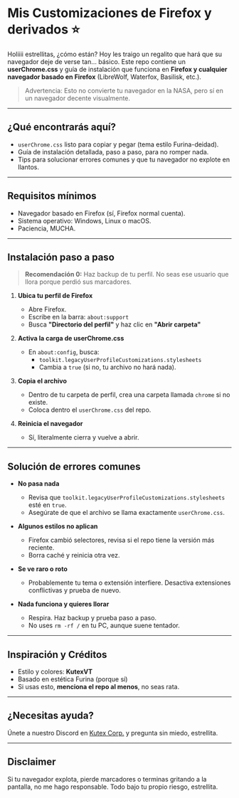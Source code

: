 # Mis Customizaciones de Firefox y derivados ⭐

Holiiii estrellitas, ¿cómo están? Hoy les traigo un regalito que hará que su navegador deje de verse tan… básico. Este repo contiene un **userChrome.css** y guía de instalación que funciona en **Firefox y cualquier navegador basado en Firefox** (LibreWolf, Waterfox, Basilisk, etc.).  

> Advertencia: Esto no convierte tu navegador en la NASA, pero sí en un navegador decente visualmente.  

---

## ¿Qué encontrarás aquí?

- `userChrome.css` listo para copiar y pegar (tema estilo Furina-deidad).  
- Guía de instalación detallada, paso a paso, para no romper nada.  
- Tips para solucionar errores comunes y que tu navegador no explote en llantos.  

---

## Requisitos mínimos

- Navegador basado en Firefox (sí, Firefox normal cuenta).  
- Sistema operativo: Windows, Linux o macOS.  
- Paciencia, MUCHA. 

---

## Instalación paso a paso

> **Recomendación 0:** Haz backup de tu perfil. No seas ese usuario que llora porque perdió sus marcadores.  

1. **Ubica tu perfil de Firefox**  
   - Abre Firefox.  
   - Escribe en la barra: `about:support`  
   - Busca **"Directorio del perfil"** y haz clic en **"Abrir carpeta"**  

2. **Activa la carga de userChrome.css**  
   - En `about:config`, busca:  
     - `toolkit.legacyUserProfileCustomizations.stylesheets`  
     - Cambia a `true` (si no, tu archivo no hará nada).  

3. **Copia el archivo**  
   - Dentro de tu carpeta de perfil, crea una carpeta llamada `chrome` si no existe.  
   - Coloca dentro el `userChrome.css` del repo.  

4. **Reinicia el navegador**  
   - Sí, literalmente cierra y vuelve a abrir.  

---

## Solución de errores comunes

- **No pasa nada**  
  - Revisa que `toolkit.legacyUserProfileCustomizations.stylesheets` esté en `true`.  
  - Asegúrate de que el archivo se llama exactamente `userChrome.css`.  

- **Algunos estilos no aplican**  
  - Firefox cambió selectores, revisa si el repo tiene la versión más reciente.  
  - Borra caché y reinicia otra vez.  

- **Se ve raro o roto**  
  - Probablemente tu tema o extensión interfiere. Desactiva extensiones conflictivas y prueba de nuevo.  

- **Nada funciona y quieres llorar**  
  - Respira. Haz backup y prueba paso a paso.  
  - No uses `rm -rf /` en tu PC, aunque suene tentador.  

---

## Inspiración y Créditos

- Estilo y colores: **KutexVT**  
- Basado en estética Furina (porque sí)  
- Si usas esto, **menciona el repo al menos**, no seas rata.  

---

## ¿Necesitas ayuda?

Únete a nuestro Discord en [Kutex Corp.](https://guns.lol/kutex) y pregunta sin miedo, estrellita.  

---

## Disclaimer

Si tu navegador explota, pierde marcadores o terminas gritando a la pantalla, no me hago responsable. Todo bajo tu propio riesgo, estrellita.  
